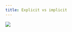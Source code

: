 ```yaml
---
title: Explicit vs implicit
---
```


<a href="/images/wat/explicit.jpg" class="fresco center" data-fresco-group="thumbnail" data-fresco-options="ui: 'inside', thumbnails: false"><img src="/previews/wat/explicit.jpg"/></a>